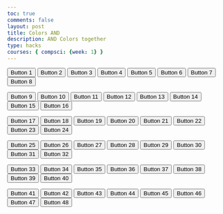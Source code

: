 ```yaml
---
toc: true
comments: false
layout: post
title: Colors AND
description: AND Colors together
type: hacks
courses: { compsci: {week: 1} }
---
```


<html lang="en">
<head>
  <link rel="stylesheet" href="css.css">
</head>
<body>

<div class="button-container">
  <!-- Row 1 -->
  <button class="button" onclick="buttonClicked(1)">Button 1</button>
  <button class="button" onclick="buttonClicked(2)">Button 2</button>
  <button class="button" onclick="buttonClicked(3)">Button 3</button>
  <button class="button" onclick="buttonClicked(4)">Button 4</button>
  <button class="button" onclick="buttonClicked(5)">Button 5</button>
  <button class="button" onclick="buttonClicked(6)">Button 6</button>
  <button class="button" onclick="buttonClicked(7)">Button 7</button>
  <button class="button" onclick="buttonClicked(8)">Button 8</button>

  <!-- Row 2 -->
  <button class="button" onclick="buttonClicked(9)">Button 9</button>
  <button class="button" onclick="buttonClicked(10)">Button 10</button>
  <button class="button" onclick="buttonClicked(11)">Button 11</button>
  <button class="button" onclick="buttonClicked(12)">Button 12</button>
  <button class="button" onclick="buttonClicked(13)">Button 13</button>
  <button class="button" onclick="buttonClicked(14)">Button 14</button>
  <button class="button" onclick="buttonClicked(15)">Button 15</button>
  <button class="button" onclick="buttonClicked(16)">Button 16</button>

  <!-- Row 3 -->
  <button class="button" onclick="buttonClicked(17)">Button 17</button>
  <button class="button" onclick="buttonClicked(18)">Button 18</button>
  <button class="button" onclick="buttonClicked(19)">Button 19</button>
  <button class="button" onclick="buttonClicked(20)">Button 20</button>
  <button class="button" onclick="buttonClicked(21)">Button 21</button>
  <button class="button" onclick="buttonClicked(22)">Button 22</button>
  <button class="button" onclick="buttonClicked(23)">Button 23</button>
  <button class="button" onclick="buttonClicked(24)">Button 24</button>

  <!-- Row 4 -->
  <button class="button" onclick="buttonClicked(25)">Button 25</button>
  <button class="button" onclick="buttonClicked(26)">Button 26</button>
  <button class="button" onclick="buttonClicked(27)">Button 27</button>
  <button class="button" onclick="buttonClicked(28)">Button 28</button>
  <button class="button" onclick="buttonClicked(29)">Button 29</button>
  <button class="button" onclick="buttonClicked(30)">Button 30</button>
  <button class="button" onclick="buttonClicked(31)">Button 31</button>
  <button class="button" onclick="buttonClicked(32)">Button 32</button>

  <!-- Row 5 -->
  <button class="button" onclick="buttonClicked(33)">Button 33</button>
  <button class="button" onclick="buttonClicked(34)">Button 34</button>
  <button class="button" onclick="buttonClicked(35)">Button 35</button>
  <button class="button" onclick="buttonClicked(36)">Button 36</button>
  <button class="button" onclick="buttonClicked(37)">Button 37</button>
  <button class="button" onclick="buttonClicked(38)">Button 38</button>
  <button class="button" onclick="buttonClicked(39)">Button 39</button>
  <button class="button" onclick="buttonClicked(40)">Button 40</button>

  <!-- Row 6 -->
  <button class="button" onclick="buttonClicked(41)">Button 41</button>
  <button class="button" onclick="buttonClicked(42)">Button 42</button>
  <button class="button" onclick="buttonClicked(43)">Button 43</button>
  <button class="button" onclick="buttonClicked(44)">Button 44</button>
  <button class="button" onclick="buttonClicked(45)">Button 45</button>
  <button class="button" onclick="buttonClicked(46)">Button 46</button>
  <button class="button" onclick="buttonClicked(47)">Button 47</button>
  <button class="button" onclick="buttonClicked(48)">Button 48</button>
</div>

<script>
  function buttonClicked(buttonNumber) {
    var button = document.querySelector(".button-container button:nth-child(" + buttonNumber + ")");
    if (button.innerHTML === "0") {
      button.innerHTML = "1";
    } else {
      button.innerHTML = "0";
    }
  }
</script>

</body>
</html>
